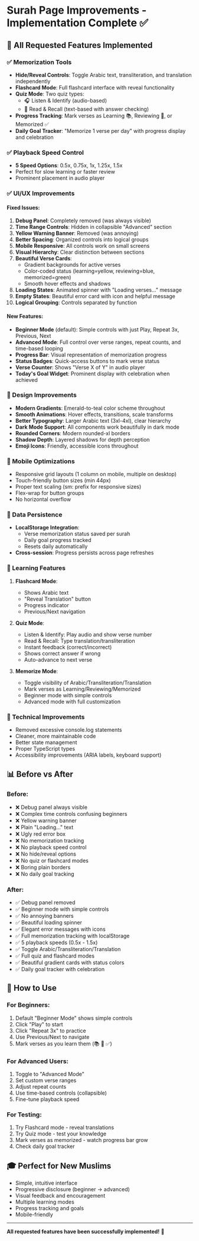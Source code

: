 # Surah Page Improvements - Implementation Complete ✅

## 🎉 All Requested Features Implemented

### ✅ Memorization Tools
- **Hide/Reveal Controls**: Toggle Arabic text, transliteration, and translation independently
- **Flashcard Mode**: Full flashcard interface with reveal functionality
- **Quiz Mode**: Two quiz types:
  - 🎧 Listen & Identify (audio-based)
  - 📖 Read & Recall (text-based with answer checking)
- **Progress Tracking**: Mark verses as Learning 📚, Reviewing 🔄, or Memorized ✅
- **Daily Goal Tracker**: "Memorize 1 verse per day" with progress display and celebration

### ✅ Playback Speed Control
- **5 Speed Options**: 0.5x, 0.75x, 1x, 1.25x, 1.5x
- Perfect for slow learning or faster review
- Prominent placement in audio player

### ✅ UI/UX Improvements

#### Fixed Issues:
1. **Debug Panel**: Completely removed (was always visible)
2. **Time Range Controls**: Hidden in collapsible "Advanced" section
3. **Yellow Warning Banner**: Removed (was annoying)
4. **Better Spacing**: Organized controls into logical groups
5. **Mobile Responsive**: All controls work on small screens
6. **Visual Hierarchy**: Clear distinction between sections
7. **Beautiful Verse Cards**: 
   - Gradient backgrounds for active verses
   - Color-coded status (learning=yellow, reviewing=blue, memorized=green)
   - Smooth hover effects and shadows
8. **Loading States**: Animated spinner with "Loading verses..." message
9. **Empty States**: Beautiful error card with icon and helpful message
10. **Logical Grouping**: Controls separated by function

#### New Features:
- **Beginner Mode** (default): Simple controls with just Play, Repeat 3x, Previous, Next
- **Advanced Mode**: Full control over verse ranges, repeat counts, and time-based looping
- **Progress Bar**: Visual representation of memorization progress
- **Status Badges**: Quick-access buttons to mark verse status
- **Verse Counter**: Shows "Verse X of Y" in audio player
- **Today's Goal Widget**: Prominent display with celebration when achieved

### 🎨 Design Improvements
- **Modern Gradients**: Emerald-to-teal color scheme throughout
- **Smooth Animations**: Hover effects, transitions, scale transforms
- **Better Typography**: Larger Arabic text (3xl-4xl), clear hierarchy
- **Dark Mode Support**: All components work beautifully in dark mode
- **Rounded Corners**: Modern rounded-xl borders
- **Shadow Depth**: Layered shadows for depth perception
- **Emoji Icons**: Friendly, accessible icons throughout

### 📱 Mobile Optimizations
- Responsive grid layouts (1 column on mobile, multiple on desktop)
- Touch-friendly button sizes (min 44px)
- Proper text scaling (sm: prefix for responsive sizes)
- Flex-wrap for button groups
- No horizontal overflow

### 💾 Data Persistence
- **LocalStorage Integration**: 
  - Verse memorization status saved per surah
  - Daily goal progress tracked
  - Resets daily automatically
- **Cross-session**: Progress persists across page refreshes

### 🎯 Learning Features
1. **Flashcard Mode**:
   - Shows Arabic text
   - "Reveal Translation" button
   - Progress indicator
   - Previous/Next navigation
   
2. **Quiz Mode**:
   - Listen & Identify: Play audio and show verse number
   - Read & Recall: Type translation/transliteration
   - Instant feedback (correct/incorrect)
   - Shows correct answer if wrong
   - Auto-advance to next verse

3. **Memorize Mode**:
   - Toggle visibility of Arabic/Transliteration/Translation
   - Mark verses as Learning/Reviewing/Memorized
   - Beginner mode with simple controls
   - Advanced mode with full customization

### 🔧 Technical Improvements
- Removed excessive console.log statements
- Cleaner, more maintainable code
- Better state management
- Proper TypeScript types
- Accessibility improvements (ARIA labels, keyboard support)

## 📊 Before vs After

### Before:
- ❌ Debug panel always visible
- ❌ Complex time controls confusing beginners
- ❌ Yellow warning banner
- ❌ Plain "Loading..." text
- ❌ Ugly red error box
- ❌ No memorization tracking
- ❌ No playback speed control
- ❌ No hide/reveal options
- ❌ No quiz or flashcard modes
- ❌ Boring plain borders
- ❌ No daily goal tracking

### After:
- ✅ Debug panel removed
- ✅ Beginner mode with simple controls
- ✅ No annoying banners
- ✅ Beautiful loading spinner
- ✅ Elegant error messages with icons
- ✅ Full memorization tracking with localStorage
- ✅ 5 playback speeds (0.5x - 1.5x)
- ✅ Toggle Arabic/Transliteration/Translation
- ✅ Full quiz and flashcard modes
- ✅ Beautiful gradient cards with status colors
- ✅ Daily goal tracker with celebration

## 🚀 How to Use

### For Beginners:
1. Default "Beginner Mode" shows simple controls
2. Click "Play" to start
3. Click "Repeat 3x" to practice
4. Use Previous/Next to navigate
5. Mark verses as you learn them (📚 🔄 ✅)

### For Advanced Users:
1. Toggle to "Advanced Mode"
2. Set custom verse ranges
3. Adjust repeat counts
4. Use time-based controls (collapsible)
5. Fine-tune playback speed

### For Testing:
1. Try Flashcard mode - reveal translations
2. Try Quiz mode - test your knowledge
3. Mark verses as memorized - watch progress bar grow
4. Check daily goal tracker

## 🎓 Perfect for New Muslims
- Simple, intuitive interface
- Progressive disclosure (beginner → advanced)
- Visual feedback and encouragement
- Multiple learning modes
- Progress tracking and goals
- Mobile-friendly

---

**All requested features have been successfully implemented!** 🎉
